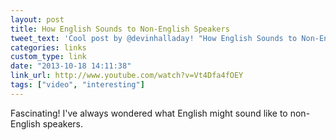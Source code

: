 ```yaml
---
layout: post
title: How English Sounds to Non-English Speakers
tweet_text: 'Cool post by @devinhalladay! "How English Sounds to Non-English Speakers":'
categories: links
custom_type: link
date: "2013-10-18 14:11:38"
link_url: http://www.youtube.com/watch?v=Vt4Dfa4fOEY
tags: ["video", "interesting"]
---
```

Fascinating! I've always wondered what English might sound like to non-English speakers.